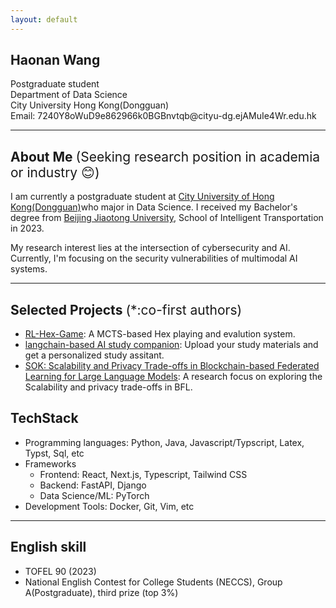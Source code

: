 ```yaml
---
layout: default
---
```


## Haonan Wang

Postgraduate student
<br>Department of Data Science
<br>City University Hong Kong(Dongguan)
<br>Email:
<span class="email">
7240<o>Y8oWuD9e86</o>2966<o>k0BGBnvtqb</o>@cityu-dg<o>.ejAMuIe4Wr</o>.edu.hk
</span>

<div class="icons">
<!-- <a href="{{ site.google_scholar }}"><span class="google-scholar"></span></a>
<a href="{{ site.linkedin }}"><span class="linkedin"></span></a> -->
<a href="{{ site.github }}"><span class="github"></span></a>
<!-- <a href="{{ site.dblp }}"><span class="dblp"></span></a> -->
</div>

---

## About Me <font style="font-weight: normal; font-style: normal; ">(<span class="highlight">Seeking research position in academia or industry 😊</span>)</font>

I am currently a postgraduate student at [City University of Hong Kong(Dongguan)](https://www.cityu-dg.edu.cn/en/home)who major in Data Science.  I received my Bachelor's degree from [Beijing Jiaotong University](https://www.bjtu.edu.cn/), School of Intelligent Transportation in 2023.

My research interest lies at the intersection of cybersecurity and AI. Currently, I'm focusing on the security vulnerabilities of multimodal AI systems.
<!--

## Education / Experience

- 2024/08-Now: Postgraduate in Data Science, City University of Hong Kong(Dongguan)
- 2019/09-2023/06: B.Eng. in Intelligent Transportation, Beijing Jiaotong University

-->

---

## Selected Projects <font style="font-weight: normal; font-style: normal;">(*:co-first authors)</font>

- [RL-Hex-Game](https://github.com/hiuxia/RL_Hex_game): A MCTS-based Hex playing and evalution system.
- [langchain-based AI study companion](https://github.com/hiuxia/Blockchain-based-AI-study-companion): Upload your study materials and get a personalized study assitant.
- [SOK: Scalability and Privacy Trade-offs in Blockchain-based Federated Learning for Large Language Models](https://github.com/hiuxia/Blockchain-based-federated-learning-with-local-differential-privacy): A research focus on exploring the Scalability and privacy trade-offs in BFL.

## TechStack

- Programming languages: Python, Java, Javascript/Typscript, Latex, Typst, Sql, etc
- Frameworks
  - Frontend: React, Next.js, Typescript, Tailwind CSS
  - Backend: FastAPI, Django
  - Data Science/ML: PyTorch
- Development Tools: Docker, Git, Vim, etc
  
---
## English skill
- TOFEL 90 (2023)
- National English Contest for College Students (NECCS), Group A(Postgraduate), third prize (top 3%) 

